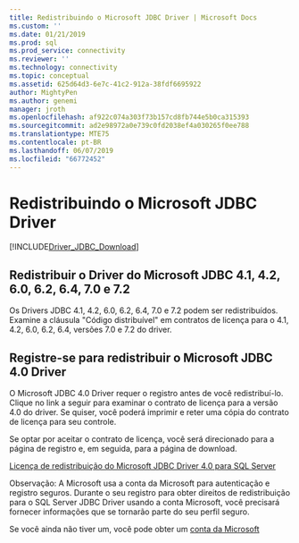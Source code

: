 ```yaml
---
title: Redistribuindo o Microsoft JDBC Driver | Microsoft Docs
ms.custom: ''
ms.date: 01/21/2019
ms.prod: sql
ms.prod_service: connectivity
ms.reviewer: ''
ms.technology: connectivity
ms.topic: conceptual
ms.assetid: 625d64d3-6e7c-41c2-912a-38fdf6695922
author: MightyPen
ms.author: genemi
manager: jroth
ms.openlocfilehash: af922c074a303f73b157cd8fb744e5b0ca315393
ms.sourcegitcommit: ad2e98972a0e739c0fd2038ef4a030265f0ee788
ms.translationtype: MTE75
ms.contentlocale: pt-BR
ms.lasthandoff: 06/07/2019
ms.locfileid: "66772452"
---
```

# <a name="redistributing-the-microsoft-jdbc-driver"></a>Redistribuindo o Microsoft JDBC Driver
[!INCLUDE[Driver_JDBC_Download](../../includes/driver_jdbc_download.md)]

## <a name="redistribute-the-microsoft-jdbc-41-42-60-62-64-70-and-72-driver"></a>Redistribuir o Driver do Microsoft JDBC 4.1, 4.2, 6.0, 6.2, 6.4, 7.0 e 7.2
Os Drivers JDBC 4.1, 4.2, 6.0, 6.2, 6.4, 7.0 e 7.2 podem ser redistribuídos. Examine a cláusula "Código distribuível" em contratos de licença para o 4.1, 4.2, 6.0, 6.2, 6.4, versões 7.0 e 7.2 do driver.
    
## <a name="register-to-redistribute-the-microsoft-jdbc-40-driver"></a>Registre-se para redistribuir o Microsoft JDBC 4.0 Driver  
 O Microsoft JDBC 4.0 Driver requer o registro antes de você redistribuí-lo. Clique no link a seguir para examinar o contrato de licença para a versão 4.0 do driver.  Se quiser, você poderá imprimir e reter uma cópia do contrato de licença para seu controle.  
  
 Se optar por aceitar o contrato de licença, você será direcionado para a página de registro e, em seguida, para a página de download.  
  
 [Licença de redistribuição do Microsoft JDBC Driver 4.0 para SQL Server](https://msdn.microsoft.com/sqlserver/jj589698)  
  
 Observação: A Microsoft usa a conta da Microsoft para autenticação e registro seguros. Durante o seu registro para obter direitos de redistribuição para o SQL Server JDBC Driver usando a conta Microsoft, você precisará fornecer informações que se tornarão parte do seu perfil seguro.  
  
 Se você ainda não tiver um, você pode obter um [conta da Microsoft](https://signup.live.com/)  
  
  
